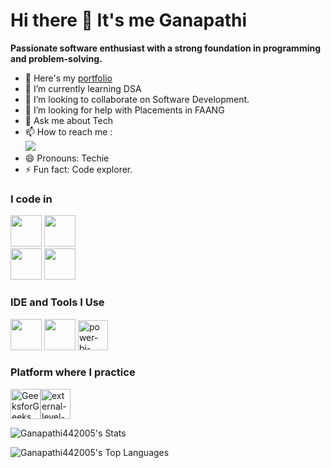 # Hi there 👋 It's me Ganapathi

 **Passionate software enthusiast with a strong foundation in programming and problem-solving.**
- 🔭 Here's my [portfolio](https://68134acf937dfb61eb54f2c3--fantastic-queijadas-ae99cc.netlify.app/)                                                 
- 🌱 I’m currently learning DSA
- 👯 I’m looking to collaborate on Software Development.
- 🤔 I’m looking for help with Placements in FAANG
- 💬 Ask me about Tech
- 📫 How to reach me :
<br /> [<img src="https://img.shields.io/badge/LinkedIn-0077B5?style=for-the-badge&logo=linkedin&logoColor=white" />](https://www.linkedin.com/in/ganapathi-m-82214125a)
- 😄 Pronouns: Techie
- ⚡ Fun fact: Code explorer.


### I code in
<img height="50" width="50" src="https://img.icons8.com/color/48/000000/python.png" />  <img height="50" width="50" src="https://img.icons8.com/color/48/000000/c-plus-plus-logo.png" />  
 <img height="50" width="50" src="https://img.icons8.com/color/48/000000/mysql-logo.png"/> <img height="50" width="50" src="https://img.icons8.com/?size=48&id=13679&format=png"/>
### IDE and Tools I Use
<img height="50" width="50" src="https://img.icons8.com/color/48/000000/visual-studio-code-2019.png"/>  <img height="50" width="50" src="https://img.icons8.com/color/50/000000/git.png"/> <img width="48" height="48" src="https://img.icons8.com/fluency/48/power-bi-2021.png" alt="power-bi-2021"/> 

### Platform where I practice
<img width="48" height="48" src="https://img.icons8.com/color/48/GeeksforGeeks.png" alt="GeeksforGeeks"/><img width="48" height="48" src="https://img.icons8.com/external-tal-revivo-color-tal-revivo/48/external-level-up-your-coding-skills-and-quickly-land-a-job-logo-color-tal-revivo.png" alt="external-level-up-your-coding-skills-and-quickly-land-a-job-logo-color-tal-revivo"/>



![Ganapathi442005's Stats](https://github-readme-stats.vercel.app/api?username=Ganapathi442005&theme=vue-dark&show_icons=true&hide_border=true&count_private=true)

![Ganapathi442005's Top Languages](https://github-readme-stats.vercel.app/api/top-langs/?username=Ganapathi442005&theme=vue-dark&show_icons=true&hide_border=true&layout=compact)
